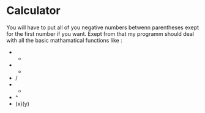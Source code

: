 # Calculator

You will have to put all of you negative numbers betwenn parentheses exept for the first number if you want.
Exept from that my programm should deal with all the basic mathamatical functions like : 
  - +
  - -
  - /
  - *
  - ^
  - (x)(y)
